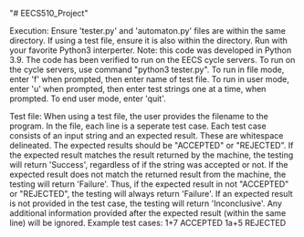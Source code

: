 "# EECS510_Project" 

Execution:
	Ensure 'tester.py' and 'automaton.py' files are within the same directory.
	If using a test file, ensure it is also within the directory.
	Run with your favorite Python3 interperter. Note: this code was developed in Python 3.9.
	The code has been verified to run on the EECS cycle servers.
	To run on the cycle servers, use command "python3 tester.py".
	To run in file mode, enter 'f' when prompted, then enter name of test file.
	To run in user mode, enter 'u' when prompted, then enter test strings one at a time,
	when prompted. To end user mode, enter 'quit'.

Test file:
	When using a test file, the user provides the filename to the program.
	In the file, each line is a seperate test case. Each test case consists of an input string
	and an expected result. These are whitespace delineated. The expected results should be
	"ACCEPTED" or "REJECTED". If the expected result matches the result returned by the machine,
	the testing will return 'Success', regardless of if the string was accepted or not. If the
	expected result does not match the returned result from the machine, the testing will return
	'Failure'. Thus, if the expected result in not "ACCEPTED" or "REJECTED", the testing will
	always return 'Failure'. If an expected result is not provided in the test case, the testing
	will return 'Inconclusive'. Any additional information provided after the expected result
	(within the same line) will be ignored.
	Example test cases:
		1+7 ACCEPTED
		1a+5 REJECTED
